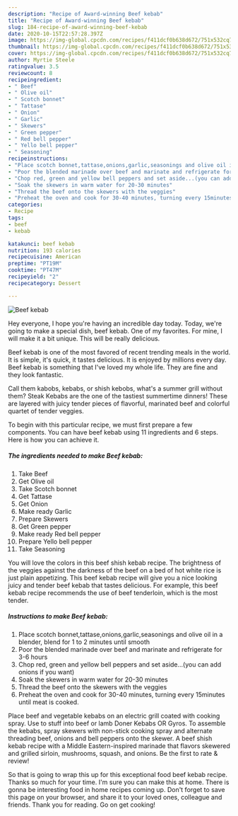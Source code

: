 ```yaml
---
description: "Recipe of Award-winning Beef kebab"
title: "Recipe of Award-winning Beef kebab"
slug: 184-recipe-of-award-winning-beef-kebab
date: 2020-10-15T22:57:28.397Z
image: https://img-global.cpcdn.com/recipes/f411dcf0b638d672/751x532cq70/beef-kebab-recipe-main-photo.jpg
thumbnail: https://img-global.cpcdn.com/recipes/f411dcf0b638d672/751x532cq70/beef-kebab-recipe-main-photo.jpg
cover: https://img-global.cpcdn.com/recipes/f411dcf0b638d672/751x532cq70/beef-kebab-recipe-main-photo.jpg
author: Myrtie Steele
ratingvalue: 3.5
reviewcount: 8
recipeingredient:
- " Beef"
- " Olive oil"
- " Scotch bonnet"
- " Tattase"
- " Onion"
- " Garlic"
- " Skewers"
- " Green pepper"
- " Red bell pepper"
- " Yello bell pepper"
- " Seasoning"
recipeinstructions:
- "Place scotch bonnet,tattase,onions,garlic,seasonings and olive oil in a blender, blend for 1 to 2 minutes until smooth"
- "Poor the blended marinade over beef and marinate and refrigerate for 3-6 hours"
- "Chop red, green and yellow bell peppers and set aside...(you can add onions if you want)"
- "Soak the skewers in warm water for 20-30 minutes"
- "Thread the beef onto the skewers with the veggies"
- "Preheat the oven and cook for 30-40 minutes, turning every 15minutes until meat is cooked."
categories:
- Recipe
tags:
- beef
- kebab

katakunci: beef kebab 
nutrition: 193 calories
recipecuisine: American
preptime: "PT19M"
cooktime: "PT47M"
recipeyield: "2"
recipecategory: Dessert

---
```



![Beef kebab](https://img-global.cpcdn.com/recipes/f411dcf0b638d672/751x532cq70/beef-kebab-recipe-main-photo.jpg)

Hey everyone, I hope you're having an incredible day today. Today, we're going to make a special dish, beef kebab. One of my favorites. For mine, I will make it a bit unique. This will be really delicious.

Beef kebab is one of the most favored of recent trending meals in the world. It is simple, it's quick, it tastes delicious. It is enjoyed by millions every day. Beef kebab is something that I've loved my whole life. They are fine and they look fantastic.

Call them kabobs, kebabs, or shish kebobs, what&#39;s a summer grill without them? Steak Kebabs are the one of the tastiest summertime dinners! These are layered with juicy tender pieces of flavorful, marinated beef and colorful quartet of tender veggies.


To begin with this particular recipe, we must first prepare a few components. You can have beef kebab using 11 ingredients and 6 steps. Here is how you can achieve it.

<!--inarticleads1-->

##### The ingredients needed to make Beef kebab:

1. Take  Beef
1. Get  Olive oil
1. Take  Scotch bonnet
1. Get  Tattase
1. Get  Onion
1. Make ready  Garlic
1. Prepare  Skewers
1. Get  Green pepper
1. Make ready  Red bell pepper
1. Prepare  Yello bell pepper
1. Take  Seasoning


You will love the colors in this beef shish kebab recipe. The brightness of the veggies against the darkness of the beef on a bed of hot white rice is just plain appetizing. This beef kebab recipe will give you a nice looking juicy and tender beef kebab that tastes delicious. For example, this beef kebab recipe recommends the use of beef tenderloin, which is the most tender. 

<!--inarticleads2-->

##### Instructions to make Beef kebab:

1. Place scotch bonnet,tattase,onions,garlic,seasonings and olive oil in a blender, blend for 1 to 2 minutes until smooth
1. Poor the blended marinade over beef and marinate and refrigerate for 3-6 hours
1. Chop red, green and yellow bell peppers and set aside...(you can add onions if you want)
1. Soak the skewers in warm water for 20-30 minutes
1. Thread the beef onto the skewers with the veggies
1. Preheat the oven and cook for 30-40 minutes, turning every 15minutes until meat is cooked.


Place beef and vegetable kebabs on an electric grill coated with cooking spray. Use to stuff into beef or lamb Doner Kebabs OR Gyros. To assemble the kebabs, spray skewers with non-stick cooking spray and alternate threading beef, onions and bell peppers onto the skewer. A beef shish kebab recipe with a Middle Eastern-inspired marinade that flavors skewered and grilled sirloin, mushrooms, squash, and onions. Be the first to rate &amp; review! 

So that is going to wrap this up for this exceptional food beef kebab recipe. Thanks so much for your time. I'm sure you can make this at home. There is gonna be interesting food in home recipes coming up. Don't forget to save this page on your browser, and share it to your loved ones, colleague and friends. Thank you for reading. Go on get cooking!

